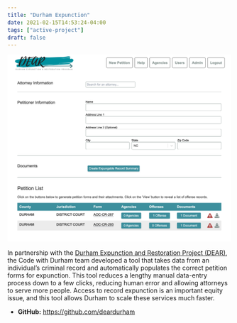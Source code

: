 ```yaml
---
title: "Durham Expunction"
date: 2021-02-15T14:53:24-04:00
tags: ["active-project"]
draft: false
---
```


![Screenshot](ui.png)

In partnership with the [Durham Expunction and Restoration Project
(DEAR)](https://www.deardurham.org/), the Code with Durham team developed a tool
that takes data from an individual’s criminal record and automatically populates
the correct petition forms for expunction. This tool reduces a lengthy manual
data-entry process down to a few clicks, reducing human error and allowing
attorneys to serve more people. Access to record expunction is an important
equity issue, and this tool allows Durham to scale these services much faster.

* **GitHub:** https://github.com/deardurham
